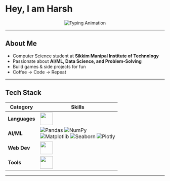 # Hey, I am Harsh 

<p align="center">
  <img src="https://readme-typing-svg.vercel.app/api?font=Fira+Code&weight=600&size=26&duration=4000&pause=1000&color=58A6FF&center=true&vCenter=true&width=600&lines=Machine+Learning+Enthusiast+🤖;Game+Development+Hobbyist+🎮;Passionate+Coder+💻;Always+Learning+%F0%9F%93%9A" alt="Typing Animation">
</p>

---

##  About Me
-  Computer Science student at **Sikkim Manipal Institute of Technology**  
-  Passionate about **AI/ML, Data Science, and Problem-Solving**  
-  Build games & side projects for fun  
-  Coffee → Code → Repeat  

---

##  Tech Stack  

<div align="center">

| **Category**  | **Skills** |
|--------------|------------|
| **Languages** | <img src="https://skillicons.dev/icons?i=py,java,cpp,cs" height="40"> |
| **AI/ML** | ![Pandas](https://img.shields.io/badge/Pandas-150458?logo=pandas&logoColor=white) ![NumPy](https://img.shields.io/badge/NumPy-013243?logo=numpy&logoColor=white) <br> ![Matplotlib](https://img.shields.io/badge/Matplotlib-11557C?logo=python&logoColor=white) ![Seaborn](https://img.shields.io/badge/Seaborn-2596BE?logo=python&logoColor=white) ![Plotly](https://img.shields.io/badge/Plotly-3F4F75?logo=plotly&logoColor=white) |
| **Web Dev** | <img src="https://skillicons.dev/icons?i=html,css,js,react" height="40"> |
| **Tools** | <img src="https://skillicons.dev/icons?i=git,linux,unity,vscode" height="40"> |

</div>

---
